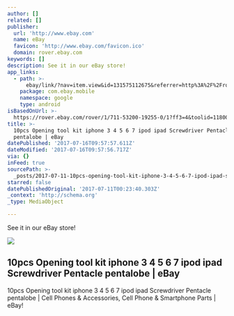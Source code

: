 ```yaml
---
author: []
related: []
publisher:
  url: 'http://www.ebay.com'
  name: eBay
  favicon: 'http://www.ebay.com/favicon.ico'
  domain: rover.ebay.com
keywords: []
description: See it in our eBay store!
app_links:
  - path: >-
      ebay/link/?nav=item.view&id=131575112675&referrer=http%3A%2F%2Frover.ebay.com%2Froverns%2F1%2F711-13271-9788-0%3Fmpcl%3Dhttp%253A%252F%252Fwww.ebay.com%252Fitm%252F10pcs-Opening-tool-kit-iphone-3-4-5-6-7-ipod-ipad-Screwdriver-Pentacle-pentalobe-%252F131575112675
    package: com.ebay.mobile
    namespace: google
    type: android
isBasedOnUrl: >-
  https://rover.ebay.com/rover/1/711-53200-19255-0/1?ff3=4&toolid=11800&pub=5575272753&campid=5338042010&mpre=http%3A%2F%2Fwww.ebay.com%2Fitm%2F131575112675%3FssPageName%3DSTRK%3AMESOX%3AIT%26_trksid%3Dp3984.m1561.l2649
title: >-
  10pcs Opening tool kit iphone 3 4 5 6 7 ipod ipad Screwdriver Pentacle
  pentalobe | eBay
datePublished: '2017-07-16T09:57:57.611Z'
dateModified: '2017-07-16T09:57:56.717Z'
via: {}
inFeed: true
sourcePath: >-
  _posts/2017-07-11-10pcs-opening-tool-kit-iphone-3-4-5-6-7-ipod-ipad-screwdrive.md
starred: false
datePublishedOriginal: '2017-07-11T00:23:40.303Z'
_context: 'http://schema.org'
_type: MediaObject

---
```

See it in our eBay store!

<article style=""><img src="https://imgflo.herokuapp.com/graph/2b2431f8e7ba7b0/ed6e1b915f4336c6a5d5e2c5a13a4bc8/noop.jpg?input=http%3A%2F%2Fi.ebayimg.com%2Fimages%2Fi%2F131575112675-0-1%2Fs-l1000.jpg" /><h1>10pcs Opening tool kit iphone 3 4 5 6 7 ipod ipad Screwdriver Pentacle pentalobe | eBay</h1><p>10pcs Opening tool kit iphone 3 4 5 6 7 ipod ipad Screwdriver Pentacle pentalobe | Cell Phones &amp; Accessories, Cell Phone &amp; Smartphone Parts | eBay!</p></article>